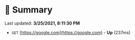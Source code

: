 # 📖 Summary
Last updated: **3/25/2021, 8:11:30 PM**

- `GET` [https://google.com](https://google.com) - **Up** (237ms)
